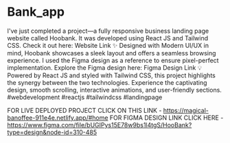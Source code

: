 # Bank_app
I've just completed a project—a fully responsive business landing page website called Hoobank. It was developed using React JS and Tailwind CSS. Check it out here: Website Link
✨ Designed with Modern UI/UX in mind, Hoobank showcases a sleek layout and offers a seamless browsing experience. I used the Figma design as a reference to ensure pixel-perfect implementation. Explore the Figma design here: Figma Design Link
💡 Powered by React JS and styled with Tailwind CSS, this project highlights the synergy between the two technologies. Experience the captivating design, smooth scrolling, interactive animations, and user-friendly sections.
#webdevelopment #reactjs #tailwindcss #landingpage

FOR LIVE DEPLOYED PROJECT CLICK ON THIS LINK - https://magical-banoffee-911e4e.netlify.app/#home
FOR FIGMA DESIGN LINK CLICK HERE - https://www.figma.com/file/bUGIPys15E78w9bs1l4tgS/HooBank?type=design&node-id=310-485
